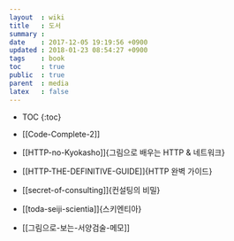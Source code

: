 ```yaml
---
layout  : wiki
title   : 도서
summary :
date    : 2017-12-05 19:19:56 +0900
updated : 2018-01-23 08:54:27 +0900
tags    : book
toc     : true
public  : true
parent  : media
latex   : false
---
```

* TOC
{:toc}

* [[Code-Complete-2]]
* [[HTTP-no-Kyokasho]]{그림으로 배우는 HTTP & 네트워크}
* [[HTTP-THE-DEFINITIVE-GUIDE]]{HTTP 완벽 가이드}
* [[secret-of-consulting]]{컨설팅의 비밀}
* [[toda-seiji-scientia]]{스키엔티아}
* [[그림으로-보는-서양검술-메모]]
